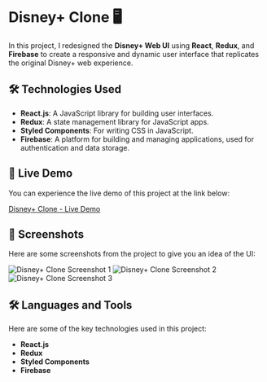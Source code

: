 # Disney+ Clone 🖥️

In this project, I redesigned the **Disney+ Web UI** using **React**, **Redux**, and **Firebase** to create a responsive and dynamic user interface that replicates the original Disney+ web experience.

## 🛠️ Technologies Used

- **React.js**: A JavaScript library for building user interfaces.
- **Redux**: A state management library for JavaScript apps.
- **Styled Components**: For writing CSS in JavaScript.
- **Firebase**: A platform for building and managing applications, used for authentication and data storage.

## 🚀 Live Demo

You can experience the live demo of this project at the link below:

[Disney+ Clone - Live Demo](https://disneyplus-clone-3d3ab.web.app/)

## 📸 Screenshots

Here are some screenshots from the project to give you an idea of the UI:

![Disney+ Clone Screenshot 1](https://user-images.githubusercontent.com/87310474/178907452-fc7e2ec9-54c8-4e4c-9bf7-7742c19aa3f2.png)
![Disney+ Clone Screenshot 2](https://user-images.githubusercontent.com/87310474/178904280-f6846412-37e9-48fe-8bd8-902846315704.png)
![Disney+ Clone Screenshot 3](https://user-images.githubusercontent.com/87310474/178906890-b6d1327c-dbf0-4b56-81f6-8a6a27b4e989.png)

## 🛠️ Languages and Tools

Here are some of the key technologies used in this project:

- **React.js**
- **Redux**
- **Styled Components**
- **Firebase**
